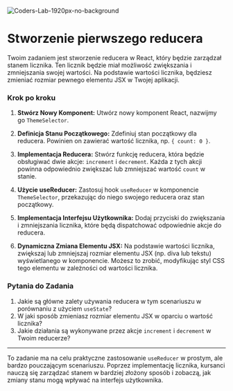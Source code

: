 ![Coders-Lab-1920px-no-background](https://user-images.githubusercontent.com/30623667/104709394-2cabee80-571f-11eb-9518-ea6a794e558e.png)


# Stworzenie pierwszego reducera

Twoim zadaniem jest stworzenie reducera w React, który będzie zarządzał stanem licznika. Ten licznik będzie miał możliwość zwiększania i zmniejszania swojej wartości. Na podstawie wartości licznika, będziesz zmieniać rozmiar pewnego elementu JSX w Twojej aplikacji.

### Krok po kroku

1. **Stwórz Nowy Komponent:**
   Utwórz nowy komponent React, nazwijmy go `ThemeSelector`.

2. **Definicja Stanu Początkowego:**
   Zdefiniuj stan początkowy dla reducera. Powinien on zawierać wartość licznika, np. `{ count: 0 }`.

3. **Implementacja Reducera:**
   Stwórz funkcję reducera, która będzie obsługiwać dwie akcje: `increment` i `decrement`. Każda z tych akcji powinna odpowiednio zwiększać lub zmniejszać wartość `count` w stanie.

4. **Użycie useReducer:**
   Zastosuj hook `useReducer` w komponencie `ThemeSelector`, przekazując do niego swojego reducera oraz stan początkowy.

5. **Implementacja Interfejsu Użytkownika:**
   Dodaj przyciski do zwiększania i zmniejszania licznika, które będą dispatchować odpowiednie akcje do reducera.

6. **Dynamiczna Zmiana Elementu JSX:**
   Na podstawie wartości licznika, zwiększaj lub zmniejszaj rozmiar elementu JSX (np. diva lub tekstu) wyświetlanego w komponencie. Możesz to zrobić, modyfikując styl CSS tego elementu w zależności od wartości licznika.

### Pytania do Zadania

1. Jakie są główne zalety używania reducera w tym scenariuszu w porównaniu z użyciem `useState`?
2. W jaki sposób zmieniasz rozmiar elementu JSX w oparciu o wartość licznika?
3. Jakie działania są wykonywane przez akcje `increment` i `decrement` w Twoim reducerze?

---

To zadanie ma na celu praktyczne zastosowanie `useReducer` w prostym, ale bardzo pouczającym scenariuszu. Poprzez implementację licznika, kursanci nauczą się zarządzać stanem w bardziej złożony sposób i zobaczą, jak zmiany stanu mogą wpływać na interfejs użytkownika.
